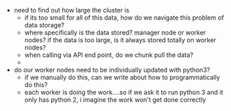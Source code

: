 - need to find out how large the cluster is
    - if its too small for all of this data, how do we navigate this problem of data storage?
    - where specifically is the data stored? manager node or worker nodes? if the data is too large, is it always stored totally on worker nodes?
    - when calling via API end point, do we chunk pull the data? 
    - 
- do our worker nodes need to be individually updated with python3? 
    - if we manually do this, can we write about how to programmatically do this? 
    - each worker is doing the work....so if we ask it to run python 3 and it only has python 2, i imagine the work won't get done correctly